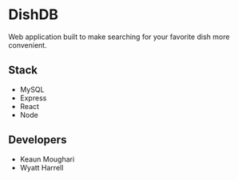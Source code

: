 # DishDB
Web application built to make searching for your favorite dish more convenient.

## Stack
* MySQL
* Express
* React
* Node



## Developers
* Keaun Moughari
* Wyatt Harrell
